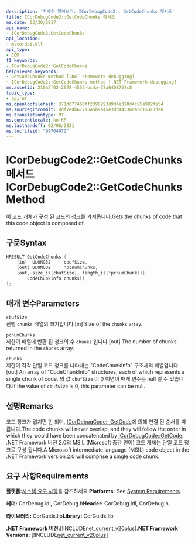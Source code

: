 ```yaml
---
description: '자세히 알아보기: ICorDebugCode2:: GetCodeChunks 메서드'
title: ICorDebugCode2::GetCodeChunks 메서드
ms.date: 03/30/2017
api_name:
- ICorDebugCode2.GetCodeChunks
api_location:
- mscordbi.dll
api_type:
- COM
f1_keywords:
- ICorDebugCode2::GetCodeChunks
helpviewer_keywords:
- GetCodeChunks method [.NET Framework debugging]
- ICorDebugCode2::GetCodeChunks method [.NET Framework debugging]
ms.assetid: 210a2f02-2678-4555-bc4a-78a0408764c8
topic_type:
- apiref
ms.openlocfilehash: 371d077466ff2390293d9d4e320d4c95a992fe54
ms.sourcegitcommit: ddf7edb67715a5b9a45e3dd44536dabc153c1de0
ms.translationtype: MT
ms.contentlocale: ko-KR
ms.lasthandoff: 02/06/2021
ms.locfileid: "99764972"
---
```

# <a name="icordebugcode2getcodechunks-method"></a><span data-ttu-id="38aa3-103">ICorDebugCode2::GetCodeChunks 메서드</span><span class="sxs-lookup"><span data-stu-id="38aa3-103">ICorDebugCode2::GetCodeChunks Method</span></span>

<span data-ttu-id="38aa3-104">이 코드 개체가 구성 된 코드의 청크를 가져옵니다.</span><span class="sxs-lookup"><span data-stu-id="38aa3-104">Gets the chunks of code that this code object is composed of.</span></span>

## <a name="syntax"></a><span data-ttu-id="38aa3-105">구문</span><span class="sxs-lookup"><span data-stu-id="38aa3-105">Syntax</span></span>

```cpp
HRESULT GetCodeChunks (
    [in]  ULONG32     cbufSize,
    [out] ULONG32     *pcnumChunks,
    [out, size_is(cbufSize), length_is(*pcnumChunks)]
        CodeChunkInfo chunks[]
);
```

## <a name="parameters"></a><span data-ttu-id="38aa3-106">매개 변수</span><span class="sxs-lookup"><span data-stu-id="38aa3-106">Parameters</span></span>

`cbufSize`  
<span data-ttu-id="38aa3-107">진행 `chunks` 배열의 크기입니다.</span><span class="sxs-lookup"><span data-stu-id="38aa3-107">[in] Size of the `chunks` array.</span></span>

`pcnumChunks`  
<span data-ttu-id="38aa3-108">제한이 배열에 반환 된 청크의 수 `chunks` 입니다.</span><span class="sxs-lookup"><span data-stu-id="38aa3-108">[out] The number of chunks returned in the `chunks` array.</span></span>

`chunks`  
<span data-ttu-id="38aa3-109">제한이 각각 단일 코드 청크를 나타내는 "CodeChunkInfo" 구조체의 배열입니다.</span><span class="sxs-lookup"><span data-stu-id="38aa3-109">[out] An array of "CodeChunkInfo" structures, each of which represents a single chunk of code.</span></span> <span data-ttu-id="38aa3-110">의 값 `cbufSize` 이 0 이면이 매개 변수는 null 일 수 있습니다.</span><span class="sxs-lookup"><span data-stu-id="38aa3-110">If the value of `cbufSize` is 0, this parameter can be null.</span></span>

## <a name="remarks"></a><span data-ttu-id="38aa3-111">설명</span><span class="sxs-lookup"><span data-stu-id="38aa3-111">Remarks</span></span>

<span data-ttu-id="38aa3-112">코드 청크가 겹치면 안 되며, [ICorDebugCode:: GetCode](icordebugcode-getcode-method.md)에 의해 연결 된 순서를 따릅니다.</span><span class="sxs-lookup"><span data-stu-id="38aa3-112">The code chunks will never overlap, and they will follow the order in which they would have been concatenated by [ICorDebugCode::GetCode](icordebugcode-getcode-method.md).</span></span> <span data-ttu-id="38aa3-113">.NET Framework 버전 2.0의 MSIL (Microsoft 중간 언어) 코드 개체는 단일 코드 청크로 구성 됩니다.</span><span class="sxs-lookup"><span data-stu-id="38aa3-113">A Microsoft intermediate language (MSIL) code object in the .NET Framework version 2.0 will comprise a single code chunk.</span></span>

## <a name="requirements"></a><span data-ttu-id="38aa3-114">요구 사항</span><span class="sxs-lookup"><span data-stu-id="38aa3-114">Requirements</span></span>

<span data-ttu-id="38aa3-115">**플랫폼:**[시스템 요구 사항](../../get-started/system-requirements.md)을 참조하세요.</span><span class="sxs-lookup"><span data-stu-id="38aa3-115">**Platforms:** See [System Requirements](../../get-started/system-requirements.md).</span></span>

<span data-ttu-id="38aa3-116">**헤더:** CorDebug.idl, CorDebug.h</span><span class="sxs-lookup"><span data-stu-id="38aa3-116">**Header:** CorDebug.idl, CorDebug.h</span></span>

<span data-ttu-id="38aa3-117">**라이브러리:** CorGuids.lib</span><span class="sxs-lookup"><span data-stu-id="38aa3-117">**Library:** CorGuids.lib</span></span>

<span data-ttu-id="38aa3-118">**.NET Framework 버전:**[!INCLUDE[net_current_v20plus](../../../../includes/net-current-v20plus-md.md)]</span><span class="sxs-lookup"><span data-stu-id="38aa3-118">**.NET Framework Versions:** [!INCLUDE[net_current_v20plus](../../../../includes/net-current-v20plus-md.md)]</span></span>
